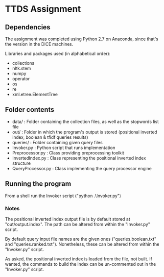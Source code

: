 # TTDS Assignment

## Dependencies

The assignment was completed using Python 2.7 on Anaconda, since that's the version in the DICE machines.

Libraries and packages used (in alphabetical order):
- collections
- nltk.stem
- numpy
- operator
- os
- re
- xml.etree.ElementTree

## Folder contents

- data/ : Folder containing the collection files, as well as the stopwords list file
- out/ : Folder in which the program's output is stored (positional inverted index, boolean & tfidf queries results)
- queries/ : Folder containing given query files
- Invoker.py : Python script that runs implementation
- Preprocessor.py : Class providing preprocessing toolkit
- InvertedIndex.py : Class representing the positional inverted index structure
- QueryProcessor.py : Class implementing the query processor engine

## Running the program

From a shell run the Invoker script ("python .\Invoker.py")

### Notes

The positional inverted index output file is by default stored at "out/output.index".
The path can be altered from within the "Invoker.py" script.

By default query input file names are the given ones ("queries.boolean.txt" and "queries.ranked.txt"). 
Nonetheless, these can be altered from within the "Invoker.py" script.

As asked, the positional inverted index is loaded from the file, not built.
If wanted, the commands to build the index can be un-commented out in the "Invoker.py" script.



